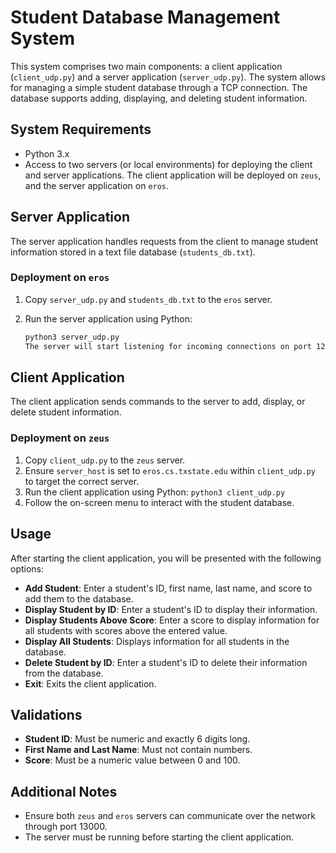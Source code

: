 # Student Database Management System

This system comprises two main components: a client application (`client_udp.py`) and a server application (`server_udp.py`). The system allows for managing a simple student database through a TCP connection. The database supports adding, displaying, and deleting student information.

## System Requirements

- Python 3.x
- Access to two servers (or local environments) for deploying the client and server applications. The client application will be deployed on `zeus`, and the server application on `eros`.

## Server Application

The server application handles requests from the client to manage student information stored in a text file database (`students_db.txt`).

### Deployment on `eros`

1. Copy `server_udp.py` and `students_db.txt` to the `eros` server.
2. Run the server application using Python:

   ```bash
   python3 server_udp.py
   The server will start listening for incoming connections on port 12000.

## Client Application

The client application sends commands to the server to add, display, or delete student information.

### Deployment on `zeus`

1. Copy `client_udp.py` to the `zeus` server.
2. Ensure `server_host` is set to `eros.cs.txstate.edu` within `client_udp.py` to target the correct server.
3. Run the client application using Python: `python3 client_udp.py`
4. Follow the on-screen menu to interact with the student database.

## Usage

After starting the client application, you will be presented with the following options:

- **Add Student**: Enter a student's ID, first name, last name, and score to add them to the database.
- **Display Student by ID**: Enter a student's ID to display their information.
- **Display Students Above Score**: Enter a score to display information for all students with scores above the entered value.
- **Display All Students**: Displays information for all students in the database.
- **Delete Student by ID**: Enter a student's ID to delete their information from the database.
- **Exit**: Exits the client application.

## Validations

- **Student ID**: Must be numeric and exactly 6 digits long.
- **First Name and Last Name**: Must not contain numbers.
- **Score**: Must be a numeric value between 0 and 100.

## Additional Notes

- Ensure both `zeus` and `eros` servers can communicate over the network through port 13000.
- The server must be running before starting the client application.